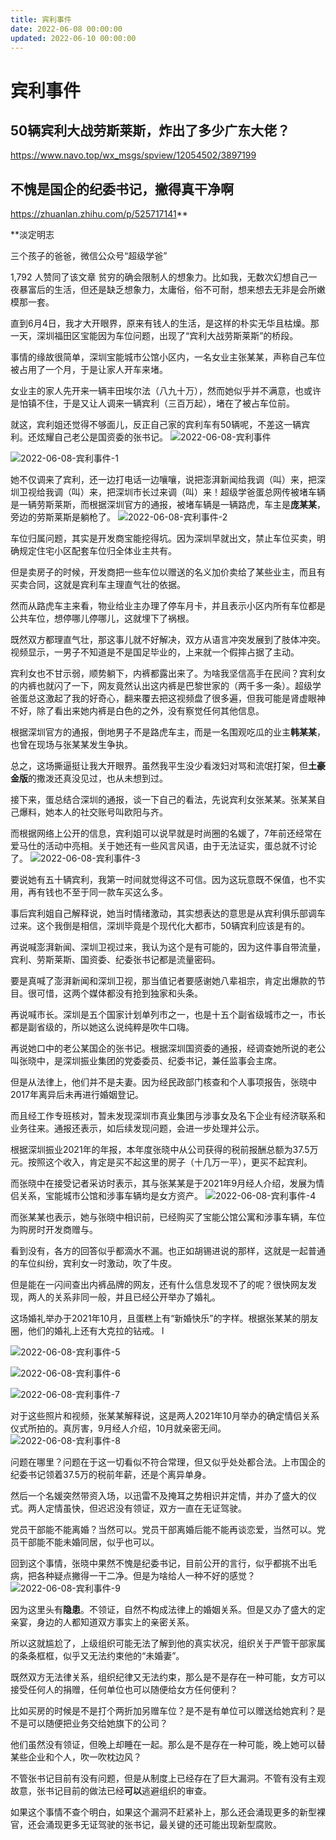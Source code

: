 ```yaml
---
title: 宾利事件
date: 2022-06-08 00:00:00
updated: 2022-06-10 00:00:00
---
```



# 宾利事件














## 50辆宾利大战劳斯莱斯，炸出了多少广东大佬？


https://www.navo.top/wx_msgs/spview/12054502/3897199

## 不愧是国企的纪委书记，撇得真干净啊






https://zhuanlan.zhihu.com/p/525717141**



**淡定明志






三个孩子的爸爸，微信公众号“超级学爸”

1,792 人赞同了该文章
贫穷的确会限制人的想象力。比如我，无数次幻想自己一夜暴富后的生活，但还是缺乏想象力，太庸俗，俗不可耐，想来想去无非是会所嫩模那一套。


直到6月4日，我才大开眼界，原来有钱人的生活，是这样的朴实无华且枯燥。那一天，深圳福田区宝能因为车位问题，出现了“宾利大战劳斯莱斯”的桥段。

事情的缘故很简单，深圳宝能城市公馆小区内，一名女业主张某某，声称自己车位被占用了一个月，于是让家人开车来堵。

女业主的家人先开来一辆丰田埃尔法（八九十万），然而她似乎并不满意，也或许是怕镇不住，于是又让人调来一辆宾利（三百万起），堵在了被占车位前。

就这，宾利姐还觉得不够面儿，反正自己家的宾利车有50辆呢，不差这一辆宾利。还炫耀自己老公是国资委的张书记。
![2022-06-08-宾利事件](assets/2022-06-08-宾利事件.jpeg)

![2022-06-08-宾利事件-1](assets/2022-06-08-宾利事件-1.jpeg)

她不仅调来了宾利，还一边打电话一边嚷嚷，说把澎湃新闻给我调（叫）来，把深圳卫视给我调（叫）来，把深圳市长过来调（叫）来！超级学爸蛋总网传被堵车辆是一辆劳斯莱斯，而根据深圳官方的通报，被堵车辆是一辆路虎，车主是**庞某某**，旁边的劳斯莱斯是躺枪了。
![2022-06-08-宾利事件-2](assets/2022-06-08-宾利事件-2.jpeg)

车位归属问题，其实是开发商宝能挖得坑。因为深圳早就出文，禁止车位买卖，明确规定住宅小区配套车位归全体业主共有。

但是卖房子的时候，开发商把一些车位以赠送的名义加价卖给了某些业主，而且有买卖合同，这就是宾利车主理直气壮的依据。

然而从路虎车主来看，物业给业主办理了停车月卡，并且表示小区内所有车位都是公共车位，想停哪儿停哪儿，这就埋下了祸根。

既然双方都理直气壮，那这事儿就不好解决，双方从语言冲突发展到了肢体冲突。视频显示，一男子不知道是不是国足毕业的，上来就一个假摔占据了主动。

宾利女也不甘示弱，顺势躺下，内裤都露出来了。为啥我坚信高手在民间？宾利女的内裤也就闪了一下，网友竟然认出这内裤是巴黎世家的（两千多一条）。超级学爸蛋总这激起了我的好奇心，翻来覆去把这视频盘了很多遍，但我可能是肾虚眼神不好，除了看出来她内裤是白色的之外，没有察觉任何其他信息。

根据深圳官方的通报，倒地男子不是路虎车主，而是一名围观吃瓜的业主**韩某某**，也曾在现场与张某某发生争执。

总之，这场撕逼挺让我大开眼界。虽然我平生没少看泼妇对骂和流氓打架，但**土豪金版**的撒泼还真没见过，也从未想到过。

接下来，蛋总结合深圳的通报，谈一下自己的看法，先说宾利女张某某。张某某自己爆料，她本人的社交账号叫欧阳与齐。

而根据网络上公开的信息，宾利姐可以说早就是时尚圈的名媛了，7年前还经常在爱马仕的活动中亮相。关于她还有一些风言风语，由于无法证实，蛋总就不讨论了。
![2022-06-08-宾利事件-3](assets/2022-06-08-宾利事件-3.jpeg)

要说她有五十辆宾利，我第一时间就觉得这不可信。因为这玩意既不保值，也不实用，再有钱也不至于同一款车买这么多。

事后宾利姐自己解释说，她当时情绪激动，其实想表达的意思是从宾利俱乐部调车过来。这个我倒是相信，深圳毕竟是个现代化大都市，50辆宾利应该是有的。

再说喊澎湃新闻、深圳卫视过来，我认为这个是有可能的，因为这件事自带流量，宾利、劳斯莱斯、国资委、纪委张书记都是流量密码。

要是真喊了澎湃新闻和深圳卫视，那当值记者要感谢她八辈祖宗，肯定出爆款的节目。很可惜，这两个媒体都没有抢到独家和头条。

再说喊市长。深圳是五个国家计划单列市之一，也是十五个副省级城市之一，市长都是副省级的，所以她这么说纯粹是吹牛口嗨。

再说她口中的老公某国企的张书记。根据深圳国资委的通报，经调查她所说的老公叫张晓中，是深圳振业集团的党委委员、纪委书记，兼任监事会主席。

但是从法律上，他们并不是夫妻。因为经民政部门核查和个人事项报告，张晓中2017年离异后未再进行婚姻登记。

而且经工作专班核对，暂未发现深圳市真业集团与涉事女及名下企业有经济联系和业务往来。通报还表示，如后续发现问题，会进一步处理并公示。

根据深圳振业2021年的年报，本年度张晓中从公司获得的税前报酬总额为37.5万元。按照这个收入，肯定是买不起这里的房子（十几万一平），更买不起宾利。

而张晓中在接受记者采访时表示，其与张某某是于2021年9月经人介绍，发展为情侣关系，宝能城市公馆和涉事车辆均是女方资产。
![2022-06-08-宾利事件-4](assets/2022-06-08-宾利事件-4.jpeg)

而张某某也表示，她与张晓中相识前，已经购买了宝能公馆公寓和涉事车辆，车位为购房时开发商赠与。

看到没有，各方的回答似乎都滴水不漏。也正如胡锡进说的那样，这就是一起普通的车位纠纷，宾利女一时激动，吹了牛皮。

但是能在一闪间查出内裤品牌的网友，还有什么信息发现不了的呢？很快网友发现，两人的关系非同一般，并且已经公开举办了婚礼。

这场婚礼举办于2021年10月，且蛋糕上有“新婚快乐”的字样。根据张某某的朋友圈，他们的婚礼上还有大克拉的钻戒。
l

![2022-06-08-宾利事件-5](assets/2022-06-08-宾利事件-5.jpeg)

![2022-06-08-宾利事件-6](assets/2022-06-08-宾利事件-6.jpeg)

![2022-06-08-宾利事件-7](assets/2022-06-08-宾利事件-7.jpeg)

对于这些照片和视频，张某某解释说，这是两人2021年10月举办的确定情侣关系仪式所拍的。真厉害，9月经人介绍，10月就亲密无间。
![2022-06-08-宾利事件-8](assets/2022-06-08-宾利事件-8.jpeg)

问题在哪里？问题在于这一切看似不符合常理，但又似乎处处都合法。上市国企的纪委书记领着37.5万的税前年薪，还是个离异单身。

然后一个名媛突然带资入场，以迅雷不及掩耳之势相识并定情，并办了盛大的仪式。两人定情虽快，但迟迟没有领证，双方一直在无证驾驶。

党员干部能不能离婚？当然可以。党员干部离婚后能不能再谈恋爱，当然可以。党员干部能不能未婚同居，似乎也可以。

回到这个事情，张晓中果然不愧是纪委书记，目前公开的言行，似乎都挑不出毛病，把各种疑点撇得一干二净。但是为啥给人一种不好的感觉？
![2022-06-08-宾利事件-9](assets/2022-06-08-宾利事件-9.jpeg)

因为这里头有**隐患**。不领证，自然不构成法律上的婚姻关系。但是又办了盛大的定亲宴，身边的人都知道双方事实上的亲密关系。

所以这就尴尬了，上级组织可能无法了解到他的真实状况，组织关于严管干部家属的条条框框，似乎又无法约束他的“未婚妻”。

既然双方无法律关系，组织纪律又无法约束，那么是不是存在一种可能，女方可以接受任何人的捐赠，任何单位也可以随便给女方任何便利？

比如买房的时候是不是打个两折加另赠车位？是不是有单位可以赠送给她宾利？是不是可以随便把业务交给她旗下的公司？

他们虽然没有领证，但晚上却睡在一起。那么是不是存在一种可能，晚上她可以替某些企业和个人，吹一吹枕边风？

不管张书记目前有没有问题，但是从制度上已经存在了巨大漏洞。不管有没有主观故意，张书记目前的做法已经**可以**逃避组织的审查。

如果这个事情不查个明白，如果这个漏洞不赶紧补上，那么还会涌现更多的新型裸官，还会涌现更多无证驾驶的张书记，最关键的还可能出现新型腐败。
